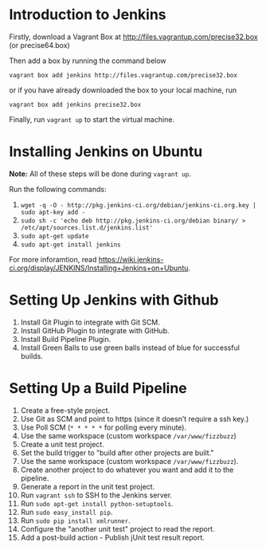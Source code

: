 Introduction to Jenkins
=======================

Firstly, download a Vagrant Box at http://files.vagrantup.com/precise32.box (or precise64.box)

Then add a box by running the command below

`vagrant box add jenkins http://files.vagrantup.com/precise32.box`

or if you have already downloaded the box to your local machine, run

`vagrant box add jenkins precise32.box`

Finally, run `vagrant up` to start the virtual machine.


Installing Jenkins on Ubuntu
============================

**Note:** All of these steps will be done during `vagrant up`.

Run the following commands:

1. `wget -q -O - http://pkg.jenkins-ci.org/debian/jenkins-ci.org.key | sudo apt-key add -`
2. `sudo sh -c 'echo deb http://pkg.jenkins-ci.org/debian binary/ > /etc/apt/sources.list.d/jenkins.list'`
3. `sudo apt-get update`
4. `sudo apt-get install jenkins`

For more inforamtion, read https://wiki.jenkins-ci.org/display/JENKINS/Installing+Jenkins+on+Ubuntu.

Setting Up Jenkins with Github
==============================

1. Install Git Plugin to integrate with Git SCM.
2. Install GitHub Plugin to integrate with GitHub.
3. Install Build Pipeline Plugin.
4. Install Green Balls to use green balls instead of blue for successful builds.

Setting Up a Build Pipeline
===========================

1. Create a free-style project.
  1. Use Git as SCM and point to https (since it doesn’t require a ssh key.)
  2. Use Poll SCM (`* * * * *` for polling every minute).
  3. Use the same workspace (custom workspace `/var/www/fizzbuzz`)
2. Create a unit test project.
  1. Set the build trigger to "build after other projects are built."
  2. Use the same workspace (custom workspace `/var/www/fizzbuzz`).
3. Create another project to do whatever you want and add it to the pipeline.
4. Generate a report in the unit test project.
  1. Run `vagrant ssh` to SSH to the Jenkins server.
  2. Run `sudo apt-get install python-setuptools`.
  3. Run `sudo easy_install pip`.
  4. Run `sudo pip install xmlrunner`.
  5. Configure the "another unit test" project to read the report.
  6. Add a post-build action - Publish jUnit test result report.

